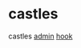 # castles
castles
<a href="http://test.gfsec.net:3000/ui/panel">admin</a>
<a href="http://test.gfsec.net:3000/demos/basic.html">hook</a>
